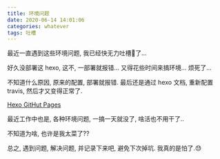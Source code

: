 ```yaml
---
title: 环境问题
date: 2020-06-14 14:01:06
categories: whatever
tags: 吐槽
---
```


最近一直遇到这些环境问题, 我已经快无力吐槽🤮了...

好久没部署这 hexo, 这不, 一部署就报错...
又得花些时间来搞环境...
烦死了...


<!-- more -->

不知道什么原因, 原来的配置, 部署就报错.
最后还是通过 hexo 文档, 重新配置 travis, 然后才又变得正常了.

[Hexo GitHut Pages](https://hexo.io/docs/github-pages.html)


最近工作中也是, 各种环境问题, 一搞一天就没了, 啥活也不用干了..

不知道为啥, 也许是我太菜了??

总之, 遇到问题, 解决问题, 并记录下来吧, 避免下次掉坑.
我真的是怕了.😓

